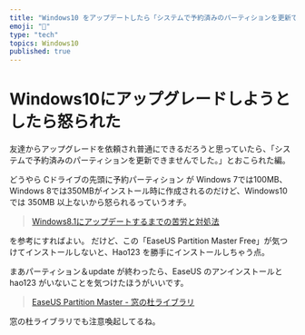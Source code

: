 ```yaml
---
title: "Windows10 をアップデートしたら「システムで予約済みのパーティションを更新できませんでした。」と怒られた"
emoji: "📝"
type: "tech"
topics: Windows10
published: true
---
```


# Windows10にアップグレードしようとしたら怒られた

友達からアップグレードを依頼され普通にできるだろうと思っていたら、「システムで予約済みのパーティションを更新できませんでした。」とおこられた編。

どうやら Cドライブの先頭に予約パーティション が Windows 7では100MB、Windows 8では350MBがインストール時に作成されるのだけど、Windows10 では 350MB 以上ないから怒られるっていうオチ。

> [Windows8.1にアップデートするまでの苦労と対処法](Windows8.1にアップデートするまでの苦労と対処法)

を参考にすればよい。
だけど、この「EaseUS Partition Master Free」が気つけてインストールしないと、Hao123 を勝手にインストールしちゃう点。

まあパーティション＆update が終わったら、EaseUS のアンインストールと hao123 がいないことを気つけたほうがいいです。

> [EaseUS Partition Master - 窓の杜ライブラリ](
http://www.forest.impress.co.jp/library/software/easeuspart/)

窓の杜ライブラリでも注意喚起してるね。

